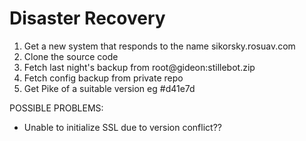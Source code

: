 Disaster Recovery
=================

1. Get a new system that responds to the name sikorsky.rosuav.com
2. Clone the source code
3. Fetch last night's backup from root@gideon:stillebot.zip
4. Fetch config backup from private repo
5. Get Pike of a suitable version eg #d41e7d

POSSIBLE PROBLEMS:

* Unable to initialize SSL due to version conflict??
